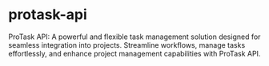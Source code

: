 # protask-api
ProTask API: A powerful and flexible task management solution designed for seamless integration into projects. Streamline workflows, manage tasks effortlessly, and enhance project management capabilities with ProTask API.
